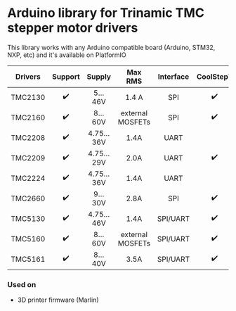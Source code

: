 # Arduino library for Trinamic TMC stepper motor drivers
This library works with any Arduino compatible board (Arduino, STM32, NXP, etc) and it's available on PlatformIO

| Drivers | Support | Supply |Max RMS | Interface | CoolStep™ | StallGuard™ | StealthChop™ |
| :-----: |:-------:| :----: | :------:| :-------: | :-------: | :---------: | :----------: |
| TMC2130 | :heavy_check_mark: | 5…46V | 1.4 A | SPI | :heavy_check_mark:| :heavy_check_mark: v2 | :heavy_check_mark: v1 |
| TMC2160 | :heavy_check_mark: | 8…60V | external MOSFETs | SPI | :heavy_check_mark: | :heavy_check_mark: v2 | :heavy_check_mark: v2 |
| TMC2208 | :heavy_check_mark: | 4.75…36V | 1.4A | UART ||| :heavy_check_mark: v2 |
| TMC2209 | :heavy_check_mark: | 4.75…29V | 2.0A | UART | :heavy_check_mark: | :heavy_check_mark: v4 | :heavy_check_mark: v2 |
| TMC2224 | :heavy_check_mark: | 4.75…36V | 1.4A | UART |  |  | :heavy_check_mark: v2 |
| TMC2660 | :heavy_check_mark: | 9…30V | 2.8A | SPI | :heavy_check_mark: | :heavy_check_mark: v2 |  |
| TMC5130 | :heavy_check_mark: | 4.75…46V | 1.4A | SPI/UART | :heavy_check_mark: | :heavy_check_mark: v2 | :heavy_check_mark: v1 |
| TMC5160 | :heavy_check_mark: | 8…60V | external MOSFETs | SPI/UART | :heavy_check_mark: | :heavy_check_mark: v2 | :heavy_check_mark: v2 |
| TMC5161 | :heavy_check_mark: | 8…40V | 3.5A | SPI/UART | :heavy_check_mark: | :heavy_check_mark: v2 | :heavy_check_mark: v2 |

### Used on
- 3D printer firmware (Marlin)
